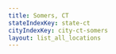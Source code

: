 ```yaml
---
title: Somers, CT
stateIndexKey: state-ct
cityIndexKey: city-ct-somers
layout: list_all_locations
---
```

